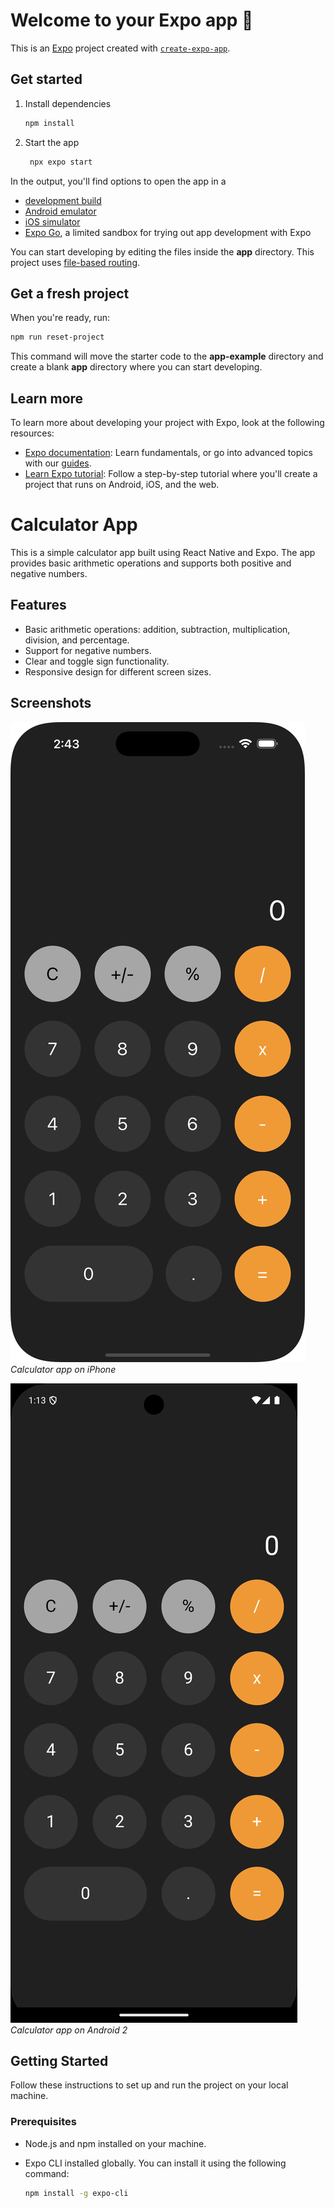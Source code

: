 # Welcome to your Expo app 👋

This is an [Expo](https://expo.dev) project created with [`create-expo-app`](https://www.npmjs.com/package/create-expo-app).

## Get started

1. Install dependencies

   ```bash
   npm install
   ```

2. Start the app

   ```bash
    npx expo start
   ```

In the output, you'll find options to open the app in a

- [development build](https://docs.expo.dev/develop/development-builds/introduction/)
- [Android emulator](https://docs.expo.dev/workflow/android-studio-emulator/)
- [iOS simulator](https://docs.expo.dev/workflow/ios-simulator/)
- [Expo Go](https://expo.dev/go), a limited sandbox for trying out app development with Expo

You can start developing by editing the files inside the **app** directory. This project uses [file-based routing](https://docs.expo.dev/router/introduction).

## Get a fresh project

When you're ready, run:

```bash
npm run reset-project
```

This command will move the starter code to the **app-example** directory and create a blank **app** directory where you can start developing.

## Learn more

To learn more about developing your project with Expo, look at the following resources:

- [Expo documentation](https://docs.expo.dev/): Learn fundamentals, or go into advanced topics with our [guides](https://docs.expo.dev/guides).
- [Learn Expo tutorial](https://docs.expo.dev/tutorial/introduction/): Follow a step-by-step tutorial where you'll create a project that runs on Android, iOS, and the web.

# Calculator App

This is a simple calculator app built using React Native and Expo. The app provides basic arithmetic operations and supports both positive and negative numbers.

## Features

- Basic arithmetic operations: addition, subtraction, multiplication, division, and percentage.
- Support for negative numbers.
- Clear and toggle sign functionality.
- Responsive design for different screen sizes.

## Screenshots

![Calculator on iPhone](Screenshots/Screenshot1_iphone.png)
*Calculator app on iPhone*

![Calculator on Android](Screenshots/Screenshot1_android.png)
*Calculator app on Android 2*

## Getting Started

Follow these instructions to set up and run the project on your local machine.

### Prerequisites

- Node.js and npm installed on your machine.
- Expo CLI installed globally. You can install it using the following command:

  ```bash
  npm install -g expo-cli

